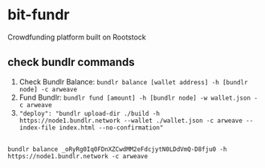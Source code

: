 # bit-fundr
 Crowdfunding platform built on Rootstock

## check bundlr commands
1. Check Bundlr Balance:  ```bundlr balance [wallet address] -h [bundlr node] -c arweave```
2. Fund Bundlr: ```bundlr fund [amount] -h [bundlr node] -w wallet.json -c arweave```
3. ```"deploy": "bundlr upload-dir ./build -h https://node1.bundlr.network --wallet ./wallet.json -c arweave --index-file index.html --no-confirmation"```
##
```bundlr balance _oRyRg0Iq0FDnXZCwdMM2eFdcjytN0LDdVmQ-D8fju0 -h https://node1.bundlr.network -c arweave```
